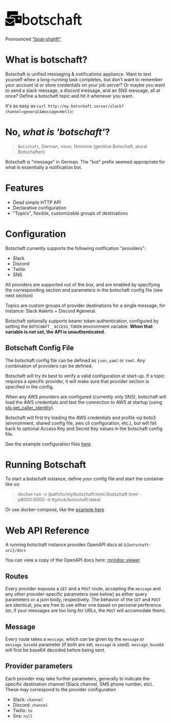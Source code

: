 # ![logo](docs/logo.png)

Pronounced ["boat-shahft"](https://forvo.com/word/botschaft/)

# What is botschaft?

Botschaft is unified messaging & notifications appliance. Want to text yourself when a long-running task completes, but don't want to remember your account id or store credentials on your job server? Or maybe you want to send a slack message, a discord message, and an SNS message, all at once? Define a botschaft topic and hit it whenever you want.

It's as easy as `curl http://my.botschaft.server/slack?channel=general&message=Hello!`

# No, _what is 'botschaft'_?

> `Botschaft`, German, noun, feminine (genitive Botschaft, plural Botschaften)

Botschaft is "message" in German. The "bot" prefix seemed appropriate for what is essentially a notification bot.

# Features

- Dead simple HTTP API
- Declarative configuration
- "Topics", flexible, customizable groups of destinations

# Configuration

Botschaft currently supports the following notification "providers":

- Slack
- Discord
- Twilio
- SNS

All providers are supported out of the box, and are enabled by specifying the corresponding section and parameters in the botschaft config file (see next section)

Topics are custom groups of provider destinations for a single message, for instance: Slack #alerts + Discord #general.

Botschaft optionally supports bearer token authentication, configured by setting the `BOTSCHAFT__ACCESS_TOKEN` environment variable. **When that variable is not set, the API is unauthenticated**.

## Botschaft Config File

The botschaft config file can be defined as `json`, `yaml` or `toml`. Any combination of providers can be defined.

Botschaft will try its best to verify a valid configuration at start-up. If a topic requires a specific provider, it will make sure that provider section is specified in the config.

When any AWS providers are configured (currently only SNS), botschaft will load the AWS credentials and test the connection to AWS at startup (using [sts.get_caller_identity](https://docs.aws.amazon.com/cli/latest/reference/sts/get-caller-identity.html)).

Botschaft will first try loading the AWS credentials and profile via boto3 (environment, shared config file, aws cli configuration, etc.), but will fall back to optional Access Key and Secret Key values in the botschaft config file.

See the example configuration files [here](/example).


# Running Botschaft

To start a botschaft instance, define your config file and start the container like so:

> docker run -v /path/to/my/botschaft.toml:/botschaft.toml -p8000:8000 -it ttymck/botschaft:latest

Or use docker-compose, like the [example here](/example/docker-compose.yaml)

# Web API Reference

A running botschaft instance provides OpenAPI docs at `${botschaft-uri}/docs`

You can view a copy of the OpenAPI docs here: [mrindoc viewer](https://mrin9.github.io/OpenAPI-Viewer/#/load/https%3A%2F%2Fraw.githubusercontent.com%2Fttymck%2Fbotschaft%2Fmaster%2Fexample%2Fopenapi.json)

## Routes

Every provider exposes a `GET` and a `POST` route, accepting the `message` and any other provider-specific parameters (see below) as either query parameters or a json body, respectively. The behavior of the `GET` and `POST` are identical, you are free to use either one based on personal perference (or, if your messages are too long for URLs, the `POST` will accomodate them).

## Message

Every route takes a `message`, which can be given by the `message` or `message_base64` parameter (if both are set, `message` is used). `message_base64` will first be base64 decoded before being sent.

## Provider parameters

Each provider may take further parameters, generally to indicate the specific destination channel (Slack channel, SMS phone number, etc). These may correspond to the provider configuration

- Slack: `channel`
- Discord: `channel`
- Twilio: `to`
- Sns: `null`


